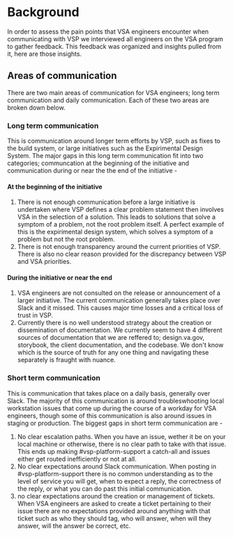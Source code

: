 # Background
In order to assess the pain points that VSA engineers encounter when communicating with VSP we interviewed all engineers on the VSA program to gather feedback. This feedback was organized and insights pulled from it, here are those insights.

## Areas of communication
There are two main areas of communication for VSA engineers; long term communication and daily communication. Each of these two areas are broken down below.

### Long term communication
This is communication around longer term efforts by VSP, such as fixes to the build system, or large initiatives such as the Expirimental Design System. The major gaps in this long term communication fit into two categories; communcation at the beginning of the initiative and communication during or near the the end of the initiative -

#### At the beginning of the initiative 
1. There is not enough communication before a large initiative is undertaken where VSP defines a clear problem statement then involves VSA in the selection of a solution. This leads to solutions that solve a symptom of a problem, not the root problem itself. A perfect example of this is the expirimental design system, which solves a symptom of a problem but not the root problem.
2. There is not enough transparency around the current priorities of VSP. There is also no clear reason provided for the discrepancy between VSP and VSA priorities.

#### During the initiative or near the end
1. VSA engineers are not consulted on the release or announcement of a larger initiative. The current communication generally takes place over Slack and it missed. This causes major time losses and a critical loss of trust in VSP. 
2. Currently there is no well understood strategy about the creation or dissemination of documentation. We currently seem to have 4 different sources of documentation that we are reffered to; design.va.gov, storybook, the client documentation, and the codebase. We don't know which is the source of truth for any one thing and navigating these separately is fraught with nuance.


### Short term communication
This is communication that takes place on a daily basis, generally over Slack. The majority of this communication is around troubleswhooting local workstation issues that come up during the course of a workday for VSA engineers, though some of this communication is also around issues in staging or production. The biggest gaps in short term communication are - 

1. No clear escalation paths. When you have an issue, wether it be on your local machine or otherwise, there is no clear path to take with that issue. This ends up making #vsp-platform-support a catch-all and issues either get routed inefficiently or not at all.
2. No clear expectations around Slack communication. When posting in #vsp-platform-support there is no common understanding as to the level of service you will get, when to expect a reply, the correctness of the reply, or what you can do past this initial communication.
3. no clear expectations around the creation or management of tickets. When VSA engineers are asked to create a ticket pertaining to their issue there are no expectations provided around anything with that ticket such as who they should tag, who will answer, when will they answer, will the answer be correct, etc.









